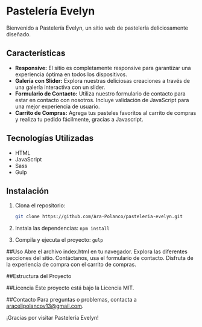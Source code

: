 # Pastelería Evelyn

Bienvenido a Pastelería Evelyn, un sitio web de pastelería deliciosamente diseñado.

## Características

- **Responsive:** El sitio es completamente responsive para garantizar una experiencia óptima en todos los dispositivos.
- **Galería con Slider:** Explora nuestras deliciosas creaciones a través de una galería interactiva con un slider.
- **Formulario de Contacto:** Utiliza nuestro formulario de contacto para estar en contacto con nosotros. Incluye validación de JavaScript para una mejor experiencia de usuario.
- **Carrito de Compras:** Agrega tus pasteles favoritos al carrito de compras y realiza tu pedido fácilmente, gracias a Javascript.

## Tecnologías Utilizadas

- HTML
- JavaScript
- Sass
- Gulp

## Instalación

1. Clona el repositorio:

   ```bash
   git clone https://github.com/Ara-Polanco/pasteleria-evelyn.git

2. Instala las dependencias:
  ` npm install `
  

4. Compila y ejecuta el proyecto:
   `gulp`


##Uso
Abre el archivo index.html en tu navegador.
Explora las diferentes secciones del sitio.
Contáctanos, usa el formulario de contacto.
Disfruta de la experiencia de compra con el carrito de compras.

##Estructura del Proyecto

##Licencia
Este proyecto está bajo la Licencia MIT.

##Contacto
Para preguntas o problemas, contacta a aracelipolancov13@gmail.com.

¡Gracias por visitar Pastelería Evelyn!
